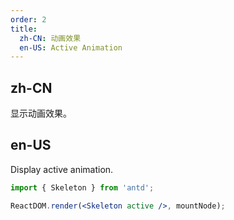 ```yaml
---
order: 2
title:
  zh-CN: 动画效果
  en-US: Active Animation
---
```


## zh-CN

显示动画效果。

## en-US

Display active animation.

```jsx
import { Skeleton } from 'antd';

ReactDOM.render(<Skeleton active />, mountNode);
```
 